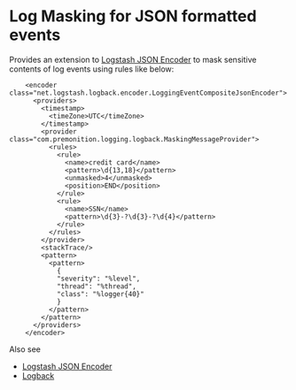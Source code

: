 # Log Masking for JSON formatted events

Provides an extension to [Logstash JSON Encoder](https://github.com/logstash/logstash-logback-encoder) to mask sensitive contents of log events using rules like below:

```$xml
    <encoder class="net.logstash.logback.encoder.LoggingEventCompositeJsonEncoder">
      <providers>
        <timestamp>
          <timeZone>UTC</timeZone>
        </timestamp>
        <provider class="com.premonition.logging.logback.MaskingMessageProvider">
          <rules>
            <rule>
              <name>credit card</name>
              <pattern>\d{13,18}</pattern>
              <unmasked>4</unmasked>
              <position>END</position>
            </rule>
            <rule>
              <name>SSN</name>
              <pattern>\d{3}-?\d{3}-?\d{4}</pattern>
            </rule>
          </rules>
        </provider>
        <stackTrace/>
        <pattern>
          <pattern>
            {
            "severity": "%level",
            "thread": "%thread",
            "class": "%logger{40}"
            }
          </pattern>
        </pattern>
      </providers>
    </encoder>
```
Also see

* [Logstash JSON Encoder](https://github.com/logstash/logstash-logback-encoder)
* [Logback](https://logback.qos.ch)
